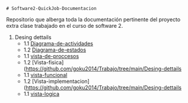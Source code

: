     # Software2-QuickJob-Documentacion

Repositorio que alberga toda la documentación pertinente del proyecto extra clase trabajado en el curso de software 2.

 1. Desing dettails
    - 1.1 [Diagrama-de-actividades](https://github.com/goku2014/Trabajo/tree/main/Desing-high-level)
    - 1.2 [Diagrama-de-estados](https://github.com/goku2014/Trabajo/tree/main/Desing-dettails)
    - 1.1 [vista-de-proccesos](https://github.com/goku2014/Trabajo/tree/main/Desing-high-level)
    - 1.2 [Vista-fisica](https://github.com/goku2014/Trabajo/tree/main/Desing-dettails
    - 1.1 [vista-funcional](https://github.com/goku2014/Trabajo/tree/main/Desing-high-level)
    - 1.2 [Vista-implementacion](https://github.com/goku2014/Trabajo/tree/main/Desing-dettails
    - 1.1 [vista-logica](https://github.com/goku2014/Trabajo/tree/main/Desing-high-level)